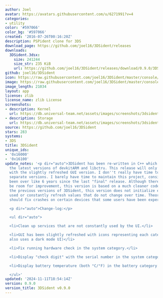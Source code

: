 ```yaml
---
author: Joel
avatar: https://avatars.githubusercontent.com/u/6271991?v=4
categories:
- utility
color: '#597066'
color_bg: '#597066'
created: '2016-07-26T00:16:20Z'
description: PSPident clone for 3DS
download_page: https://github.com/joel16/3DSident/releases
downloads:
  3DSident.3dsx:
    size: 241244
    size_str: 235 KiB
    url: https://github.com/joel16/3DSident/releases/download/0.9.0/3DSident.3dsx
github: joel16/3DSident
icon: https://raw.githubusercontent.com/joel16/3DSident/master/console/res/icon.png
image: https://raw.githubusercontent.com/joel16/3DSident/master/console/res/banner.png
image_length: 21034
layout: app
license: zlib
license_name: zlib License
screenshots:
- description: Kernel
  url: https://db.universal-team.net/assets/images/screenshots/3dsident/kernel.png
- description: Storage
  url: https://db.universal-team.net/assets/images/screenshots/3dsident/storage.png
source: https://github.com/joel16/3DSident
stars: 283
systems:
- 3DS
title: 3DSident
unique_ids:
- '0x16000'
- '0x16100'
update_notes: '<p dir="auto">3DSident has been re-written in C++ which makes use of
  the latest versions of devkitARM and libctru. This release will only be available
  with the slightly refreshed GUI version. I don''t really have time to maintain two
  separate versions. I barely have time to maintain this project, considering its
  been over like 6 years since the last "final" release. Although there will always
  be room for improvement, this version is based on a much cleaner code base. Unlike
  the previous versions of 3DSident, this version does not initialize every service
  used or constantly refresh values that do not change over time. Theoretically, this
  should fix crashes on certain devices that some users have been experiencing.</p>

  <p dir="auto">Change-log:</p>

  <ul dir="auto">

  <li>Clean up services that are not constantly used by the UI.</li>

  <li>GUI has been slightly refreshed with icons representing each category. (GUI
  also uses a dark mode UI)</li>

  <li>Fix running hardware check in the system category.</li>

  <li>Display "check digit" with the serial number in the system category.</li>

  <li>Display battery temperature (both °C/°F) in the battery category.</li>

  </ul>'
updated: '2024-11-11T18:54:14Z'
version: 0.9.0
version_title: 3DSident v0.9.0
---
```

